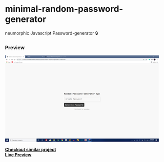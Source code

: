 # minimal-random-password-generator
neumorphic Javascript Password-generator 🔒

### Preview 
<img src="prevw.png" alt="screenshot"/>

**<a href="https://github.com/thepsycodes/password-generator">Checkout similar project</a>**<br>
**<a href="https://thepsycodes.github.io/minimal-random-password-generator/">Live Preview</a>**
